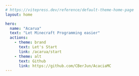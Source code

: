 ```yaml
---
# https://vitepress.dev/reference/default-theme-home-page
layout: home

hero:
  name: "Acarua"
  text: "Let Minecraft Programming easier"
  actions:
    - theme: brand
      text: Let's Start
      link: /acarua/start
    - theme: alt
      text: Github
      link: https://github.com/CBerJun/AcaciaMC
---
```


<style>:root {
  --vp-home-hero-name-color: transparent;
  --vp-home-hero-name-background: -webkit-linear-gradient(120deg, #945dff, #9b613a);

  --vp-home-hero-image-background-image: linear-gradient(rgba(148,93,255,0.78) 40%, rgba(155,97,58,0.78) 50%);
  --vp-home-hero-image-filter: blur(44px);
}

@media (min-width: 640px) {
  :root {
    --vp-home-hero-image-filter: blur(56px);
  }
}

@media (min-width: 960px) {
  :root {
    --vp-home-hero-image-filter: blur(56px);
  }
}
</style>
